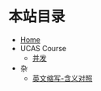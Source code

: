 <!--
 * @Author: starrysky9959 starrysky9651@outlook.com
 * @Date: 2022-11-17 14:31:14
 * @LastEditors: starrysky9959 starrysky9651@outlook.com
 * @LastEditTime: 2022-11-25 00:18:43
 * @Description:  
-->


# 本站目录

- [Home](README.md)
- UCAS Course
    - [并发](ucas_course/concurrent_data_structure_and_multi-core_programming.md)
- 杂
    - [英文缩写-含义对照](notes/english_abbreviations.md)

